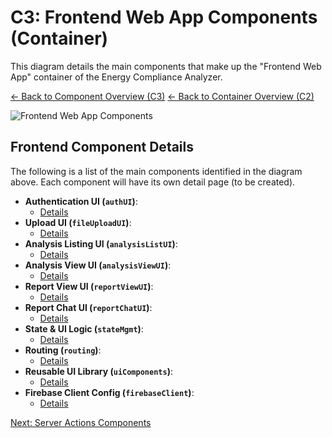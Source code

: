 # C3: Frontend Web App Components (Container)

This diagram details the main components that make up the "Frontend Web App" container of the Energy Compliance Analyzer.

[<- Back to Component Overview (C3)](./index.md)
[<- Back to Container Overview (C2)](../c2-containers/index.md)

![Frontend Web App Components](http://www.plantuml.com/plantuml/proxy?cache=no&src=https://raw.githubusercontent.com/limazix/energy-compliance-analyzer/main/docs/plantuml/c3-frontend-components.iuml)

## Frontend Component Details

The following is a list of the main components identified in the diagram above. Each component will have its own detail page (to be created).

- **Authentication UI (`authUI`)**:
  - [Details](./frontend/auth-ui.md)
- **Upload UI (`fileUploadUI`)**:
  - [Details](./frontend/file-upload-ui.md)
- **Analysis Listing UI (`analysisListUI`)**:
  - [Details](./frontend/analysis-list-ui.md)
- **Analysis View UI (`analysisViewUI`)**:
  - [Details](./frontend/analysis-view-ui.md)
- **Report View UI (`reportViewUI`)**:
  - [Details](./frontend/report-view-ui.md)
- **Report Chat UI (`reportChatUI`)**:
  - [Details](./frontend/report-chat-ui.md)
- **State & UI Logic (`stateMgmt`)**:
  - [Details](./frontend/state-mgmt.md)
- **Routing (`routing`)**:
  - [Details](./frontend/routing.md)
- **Reusable UI Library (`uiComponents`)**:
  - [Details](./frontend/ui-components.md)
- **Firebase Client Config (`firebaseClient`)**:
  - [Details](./frontend/firebase-client.md)

[Next: Server Actions Components](./02-server-actions-components.md)
